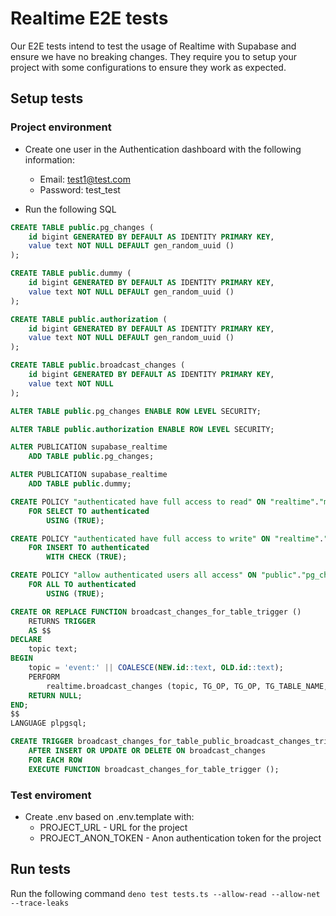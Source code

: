 # Realtime E2E tests

Our E2E tests intend to test the usage of Realtime with Supabase and ensure we have no breaking changes. They require you to setup your project with some configurations to ensure they work as expected.

## Setup tests

### Project environment

- Create one user in the Authentication dashboard with the following information:

  - Email: test1@test.com
  - Password: test_test

- Run the following SQL

```sql
CREATE TABLE public.pg_changes (
    id bigint GENERATED BY DEFAULT AS IDENTITY PRIMARY KEY,
    value text NOT NULL DEFAULT gen_random_uuid ()
);

CREATE TABLE public.dummy (
    id bigint GENERATED BY DEFAULT AS IDENTITY PRIMARY KEY,
    value text NOT NULL DEFAULT gen_random_uuid ()
);

CREATE TABLE public.authorization (
    id bigint GENERATED BY DEFAULT AS IDENTITY PRIMARY KEY,
    value text NOT NULL DEFAULT gen_random_uuid ()
);

CREATE TABLE public.broadcast_changes (
    id bigint GENERATED BY DEFAULT AS IDENTITY PRIMARY KEY,
    value text NOT NULL
);

ALTER TABLE public.pg_changes ENABLE ROW LEVEL SECURITY;

ALTER TABLE public.authorization ENABLE ROW LEVEL SECURITY;

ALTER PUBLICATION supabase_realtime
    ADD TABLE public.pg_changes;

ALTER PUBLICATION supabase_realtime
    ADD TABLE public.dummy;

CREATE POLICY "authenticated have full access to read" ON "realtime"."messages" AS PERMISSIVE
    FOR SELECT TO authenticated
        USING (TRUE);

CREATE POLICY "authenticated have full access to write" ON "realtime"."messages" AS PERMISSIVE
    FOR INSERT TO authenticated
        WITH CHECK (TRUE);

CREATE POLICY "allow authenticated users all access" ON "public"."pg_changes" AS PERMISSIVE
    FOR ALL TO authenticated
        USING (TRUE);

CREATE OR REPLACE FUNCTION broadcast_changes_for_table_trigger ()
    RETURNS TRIGGER
    AS $$
DECLARE
    topic text;
BEGIN
    topic = 'event:' || COALESCE(NEW.id::text, OLD.id::text);
    PERFORM
        realtime.broadcast_changes (topic, TG_OP, TG_OP, TG_TABLE_NAME, TG_TABLE_SCHEMA, NEW, OLD, TG_LEVEL);
    RETURN NULL;
END;
$$
LANGUAGE plpgsql;

CREATE TRIGGER broadcast_changes_for_table_public_broadcast_changes_trigger
    AFTER INSERT OR UPDATE OR DELETE ON broadcast_changes
    FOR EACH ROW
    EXECUTE FUNCTION broadcast_changes_for_table_trigger ();

```

### Test enviroment

- Create .env based on .env.template with:
  - PROJECT_URL - URL for the project
  - PROJECT_ANON_TOKEN - Anon authentication token for the project

## Run tests

Run the following command
`deno test tests.ts --allow-read --allow-net --trace-leaks`
